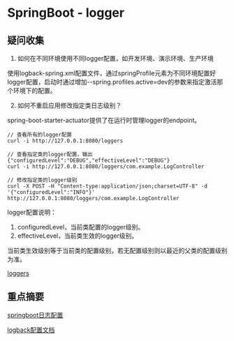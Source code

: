 # SpringBoot - logger

## 疑问收集

1. 如何在不同环境使用不同logger配置，如开发环境、演示环境、生产环境

使用logback-spring.xml配置文件，通过springProfile元素为不同环境配置好logger配置，启动时通过增加--spring.profiles.active=dev的参数来指定激活那个环境下的配置。

2. 如何不重启应用修改指定类日志级别？

spring-boot-starter-actuator提供了在运行时管理logger的endpoint。

```
// 查看所有的logger配置
curl -i http://127.0.0.1:8080/loggers

// 查看指定类的logger配置，输出{"configuredLevel":"DEBUG","effectiveLevel":"DEBUG"}
curl -i http://127.0.0.1:8080/loggers/com.example.LogController

// 修改指定类的logger级别
curl -X POST -H "Content-type:application/json;charset=UTF-8" -d '{"configuredLevel":"INFO"}' http://127.0.0.1:8080/loggers/com.example.LogController
```

logger配置说明：
1. configuredLevel，当前类配置的logger级别。
2. effectiveLevel，当前类生效的logger级别。

当前类生效级别等于当前类的配置级别，若无配置级别则以最近的父类的配置级别为准。

[loggers](http://docs.spring.io/spring-boot/docs/current/reference/htmlsingle/#production-ready-loggers)

## 重点摘要

[springboot日志配置](http://docs.spring.io/spring-boot/docs/1.5.1.RELEASE/reference/htmlsingle/#boot-features-logging)

[logback配置文档](https://logback.qos.ch/manual/configuration.html#autoScan)

## 